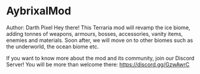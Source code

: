 # AybrixalMod
Author: Darth Pixel
Hey there! This Terraria mod will revamp the ice biome, adding tonnes of weapons, armours, bosses, accessories, vanity items, enemies and materials. 
Soon after, we will move on to other biomes such as the underworld, the ocean biome etc.

If you want to know more about the mod and its community, join our Discord Server! You will be more than welcome there:
https://discord.gg/GzwAwrC
